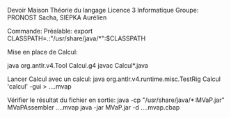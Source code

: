 Devoir Maison Théorie du langage Licence 3 Informatique
Groupe: PRONOST Sacha, SIEPKA Aurélien

Commande:
Préalable:
export CLASSPATH=.:"/usr/share/java/*":$CLASSPATH

Mise en place de Calcul:

java org.antlr.v4.Tool Calcul.g4
javac Calcul*.java

Lancer Calcul avec un calcul:
java org.antlr.v4.runtime.misc.TestRig Calcul 'calcul' -gui > ....mvap

Vérifier le résultat du fichier en sortie:
java -cp "/usr/share/java/*:MVaP.jar" MVaPAssembler ....mvap
java -jar MVaP.jar -d ....mvap.cbap